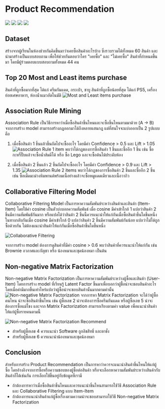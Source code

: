 # Product Recommendation
[![](https://img.shields.io/badge/-Survey-blue)](#) [![](https://img.shields.io/badge/-Market--Basket-blue)](#) [![](https://img.shields.io/badge/-Collaborative--Filtering-blue)](#) [![](https://img.shields.io/badge/-Matrix--Factorization-blue)](#)

## Dataset
สร้างจากผู้เรียนในห้องช่วยกันคิดขึ้นมาว่าเคยซื้อสินค้าอะไรบ้าง ซึ่งรวบรวมได้ทั้งหมด 60 สินค้า และนำมาสร้างเป็นแบบสอบถาม เพื่อให้ช่วยกันตอบว่าใคร "เคยซื้อ" และ "ไม่เคยซื้อ" สินค้าที่กำหนดขึ้นมา โดยมีผู้ร่วมตอบแบบสอบถามทั้งหมด 44 คน 

## Top 20 Most and Least items purchase
สินค้าที่ถูกซื้อมากที่สุด ได้แก่ ครีมกันแดด, กระเป๋า, ชาบู
สินค้าที่ถูกซื้อน้อยที่สุด ได้แก่ PS5, เครื่องย่อยเศษอาหาร, ห้องน้ำแมวอัตโนมัติ
![Most and Least items purchase](./images/Most_and_Least_items_purchase.jpg)

## Association Rule Mining
Association Rule เป็นวิธีการหาว่าเมื่อซื้อสินค้าชิ้นไหนและจะซื้อชิ้นไหนตามมาด้วย (A -> B) 
จากการสร้าง model สามารถสร้างกฎออกมาได้ถึงหลายแสนกฎ แต่ที่สนใจจะแบ่งออกเป็น 2 รูปแบบ คือ
1. เมื่อซื้อสินค้า 1 ชิ้นแล้วชิ้นถัดไปจะซื้ออะไร โดยมีค่า Confidence > 0.5 และ Lift > 1.05
![Association Rule 1 item](./images/Association_Rule_1_item.JPG)
พบว่าได้กฎของการซื้อสินค้า 1 ชิ้นและซื้ออีก 1 ชิ้น เช่น ซื้อกะหรี่ปั๊บแล้วจะซื้อน้ำส้มดีโด้ หรือ ซื้อ Lego และจะซื้อต้นไม้ประดับห้อง

2. เมื่อซื้อสินค้า 2 ชิ้นแล้ว 2 ชิ้นถัดไปจะซื้ออะไร โดยมีค่า Confidence > 0.9 และ Lift > 1.35
![Association Rule 2 items](./images/Association_Rule_2_items.JPG)
พบว่าได้กฎของการซื้อสินค้า 2 ชิ้นและซื้ออีก 2 ชิ้น เช่น ซื้อเม็ดมะม่วงหิมพานต์พร้อมเนื้อย่างแล้วจะซื้อหมูแดดเดียวและเนื้อวากิว

## Collaborative Filtering Model
Collaborative Filtering Model เป็นการหาความสัมพันธ์ระหว่างสินค้าและสินค้า (Item-Item) โดยใช้ค่า cosine เป็นตัวบ่งบอกความสัมพันธ์ เมื่อ cosine มีค่าเข้าใกล้ 1 แปลว่าสินค้า 2 ชิ้นมีความสัมพันธักันมาก หรือแปลได้ว่าสินค้า 2 ชิ้นนี้ควรแนะนำให้แก่กันเมื่อซื้อสินค้าชิ้นใดชิ้นหนึ่ง ในทางกลับกันเมื่อ cosine มีค่าเข้าใกล้ 0 แปลว่าสินค้า 2 ชิ้นมีความสัมพันธ์กันน้อย แปลว่าไม่ได้ถูกซื้อด้วยกัน ไม่ต้องแนะนำสินค้าให้แก่กันเมื่อซื้อสินค้าชิ้นใดชิ้นหนึ่ง

![Collaborative Filtering](./images/Collaborative_Filtering.JPG)

จากการสร้าง model ต้องการดูสินค้าที่มีค่า cosine > 0.6 พบว่าสินค้าที่ควรแนะนำให้แก่กัน เช่น Brownie อวกาศและกัญชา หรือ น้องหมาและชุดน้องหมา เป็นต้น

## Non-negative Matrix Factorization
Non-negative Matrix Factorization เป็นการหาความสัมพันธ์ระหว่างผู้ซื้อและสินค้า (User-Item) โดยการสร้าง model ที่เรียนรู้ Latent Factor ขึ้นมาเพื่อบอกว่าผู้ชื้อน่าจะชอบสินค้าอะไร โดยเมื่อค่ามีมากขึ้นเท่าไหร่แปลว่าผู้ซื้อน่าจะชอบสินค้านั้นมากตามค่านั้น
![Non-negative Matrix Factorization](./images/Non-negative_Matrix_Factorization.JPG)
จากการหา Matrix Factorization จะได้ว่าผู้ซื้อคนไหน น่าจะซื้อสินค้าชิ้นไหน เช่น ผู้ซื้อเลข 2 น่าจะต้องการซื้อครีมกันแดด หรือผู้ซื้อเลข 5 น่าจะต้องการซื้อแม่โขง
และจาก Matrix Factorization สามารถเรียงตามค่า value เพื่อแนะนำสินค้าให้แก่ผู้ซื้อรายคนตามนี้

![Non-negative Matrix Factorization Recommend](./images/Non-negative_Matrix_Factorization_Recommend.JPG)

- สำหรับผู้ซื้อเลข 4 ควรแนะนำ Software ถูกลิขสิทธิ์ และตาชั่ง
- สำหรับผู้ซื้อเลข 6 ควรแนะนำน้องหมาและชุดน้องหมา

## Conclusion
สำหรับการสร้าง Product Recommendation เป็นการหาว่าควรจะแนะนำสินค้าชิ้นไหนให้แก่ผู้ซื้อ โดยอ้างอิงจากการซื้อหรือความชอบของผู้ซื้อต่อสินค้า หรือจะเลือกหาความสัมพันธ์ระหว่างสินค้ากับสินค้าก็ได้เช่นกัน การเลือกใช้ขึ้นอยู่กับข้อมูลที่เรามี
- ถ้าต้องการหาว่าเมื่อซื้อสินค้าชิ้นไหนและควรแนะนำชิ้นไหนสามารถใช้วิธี Association Rule และ Collaborative Filtering แบบ Item-Item
- ถ้าต้องการแนะนำสินค้าแก่ผู้ซื้อเรื่องตามความน่าจะชอบสามารถใช้วิธี Non-negative Matrix Factorization
